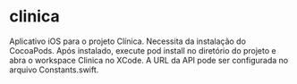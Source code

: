 # clinica

Aplicativo iOS para o projeto Clínica.
Necessita da instalação do CocoaPods. Após instalado, execute pod install no diretório do projeto e abra o workspace Clinica no XCode.
A URL da API pode ser configurada no arquivo Constants.swift.
